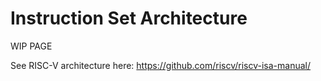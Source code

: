 # Instruction Set Architecture

WIP PAGE

See RISC-V architecture here: https://github.com/riscv/riscv-isa-manual/